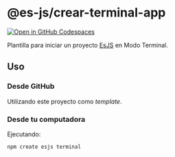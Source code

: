 # @es-js/crear-terminal-app

[![Open in GitHub Codespaces](https://github.com/codespaces/badge.svg)](https://github.com/codespaces/new?hide_repo_select=true&ref=main&repo=583951106)

Plantilla para iniciar un proyecto [EsJS](https://esjs.dev/) en Modo Terminal.

## Uso

### Desde GitHub
Utilizando este proyecto como *template*.

### Desde tu computadora

Ejecutando:

```
npm create esjs terminal
```
